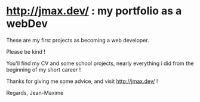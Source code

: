 # <http://jmax.dev/> : my portfolio as a webDev

These are my first projects as becoming a web developer.

Please be kind !

You'll find my CV and some school projects, nearly everything i did from the beginning of my short career !

Thanks for giving me some advice, and visit <http://jmax.dev/> !

Regards, Jean-Maxime
